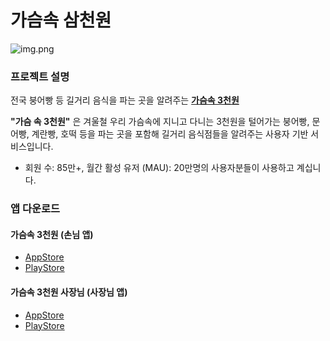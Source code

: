 # 가슴속 삼천원

![img.png](https://user-images.githubusercontent.com/7058293/110066182-30213500-7db4-11eb-881e-fa3ea0537b7a.png)


### 프로젝트 설명

전국 붕어빵 등 길거리 음식을 파는 곳을 알려주는 [**가슴속 3천원**](https://intro.threedollars.co.kr/)

**"가슴 속 3천원"** 은 겨울철 우리 가슴속에 지니고 다니는 3천원을 털어가는 붕어빵, 문어빵, 계란빵, 호떡 등을 파는 곳을 포함해 길거리 음식점들을 알려주는 사용자 기반 서비스입니다. 
- 회원 수: 85만+, 월간 활성 유저 (MAU): 20만명의 사용자분들이 사용하고 계십니다.

### 앱 다운로드

#### 가슴속 3천원 (손님 앱)

- [AppStore](https://apps.apple.com/kr/app/%EA%B0%80%EC%8A%B4%EC%86%8D3%EC%B2%9C%EC%9B%90-%EB%82%98%EC%99%80-%EA%B0%80%EA%B9%8C%EC%9A%B4-%EB%B6%95%EC%96%B4%EB%B9%B5/id1496099467)
- [PlayStore](https://play.google.com/store/apps/details?id=com.zion830.threedollars)

#### 가슴속 3천원 사장님 (사장님 앱)

- [AppStore](https://apps.apple.com/kr/app/%EA%B0%80%EC%8A%B4%EC%86%8D-3%EC%B2%9C%EC%9B%90-%EC%82%AC%EC%9E%A5%EB%8B%98/id1639708958)
- [PlayStore](https://play.google.com/store/apps/details?id=app.threedollars.manager)

